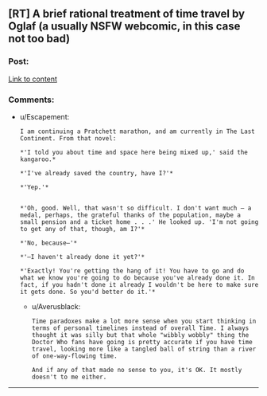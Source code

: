 ## [RT] A brief rational treatment of time travel by Oglaf (a usually NSFW webcomic, in this case not too bad)

### Post:

[Link to content](http://oglaf.com/chronotherapy/)

### Comments:

- u/Escapement:
  ```
  I am continuing a Pratchett marathon, and am currently in The Last Continent. From that novel:

  *'I told you about time and space here being mixed up,' said the kangaroo.*

  *'I've already saved the country, have I?'* 

  *'Yep.'*


  *'Oh, good. Well, that wasn't so difficult. I don't want much – a medal, perhaps, the grateful thanks of the population, maybe a small pension and a ticket home . . .' He looked up. 'I'm not going to get any of that, though, am I?'* 

  *'No, because—'*

  *'—I haven't already done it yet?'* 

  *'Exactly! You're getting the hang of it! You have to go and do what we know you're going to do because you've already done it. In fact, if you hadn't done it already I wouldn't be here to make sure it gets done. So you'd better do it.'*
  ```

  - u/Averusblack:
    ```
    Time paradoxes make a lot more sense when you start thinking in terms of personal timelines instead of overall Time. I always thought it was silly but that whole "wibbly wobbly" thing the Doctor Who fans have going is pretty accurate if you have time travel, looking more like a tangled ball of string than a river of one-way-flowing time.

    And if any of that made no sense to you, it's OK. It mostly doesn't to me either.
    ```

---

